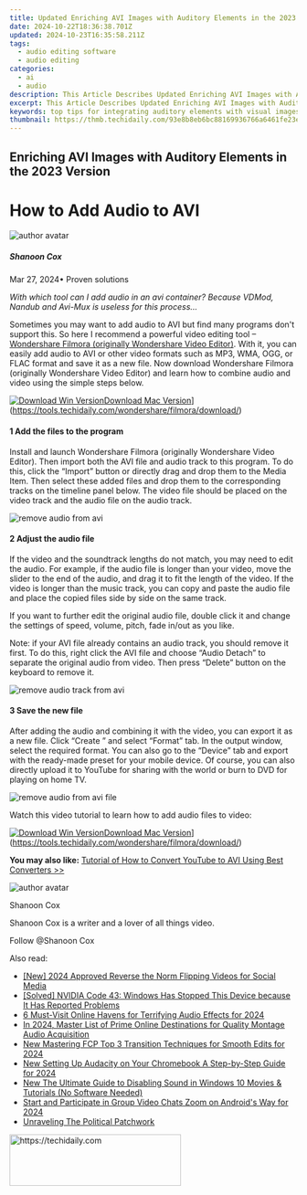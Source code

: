 ```yaml
---
title: Updated Enriching AVI Images with Auditory Elements in the 2023 Version for 2024
date: 2024-10-22T18:36:38.701Z
updated: 2024-10-23T16:35:58.211Z
tags: 
  - audio editing software
  - audio editing
categories: 
  - ai
  - audio
description: This Article Describes Updated Enriching AVI Images with Auditory Elements in the 2023 Version for 2024
excerpt: This Article Describes Updated Enriching AVI Images with Auditory Elements in the 2023 Version for 2024
keywords: top tips for integrating auditory elements with visual images,a detailed exploration of integrating audio with mkv videos insights for the 2023 update,enriching avi images with auditory elements in the 2023 version,harnessing hidden auditory elements in videos a 2023 approach to enhanced sound recovery,score your story editing and enriching videos with auditory elements via filmora,enrich video templates with auditory components in pinnacle studio,the comprehensive tutorial on detaching audible elements from video clips 2023 update
thumbnail: https://thmb.techidaily.com/93e8b8eb6bc88169936766a6461fe23e663eb59793bd9736b13ed221555fa6ea.jpg
---
```


## Enriching AVI Images with Auditory Elements in the 2023 Version

# How to Add Audio to AVI

![author avatar](https://images.wondershare.com/filmora/article-images/shannon-cox.jpg)

##### Shanoon Cox

 Mar 27, 2024• Proven solutions

_With which tool can I add audio in an avi container? Because VDMod, Nandub and Avi-Mux is useless for this process..._

 Sometimes you may want to add audio to AVI but find many programs don't support this. So here I recommend a powerful video editing tool –[Wondershare Filmora (originally Wondershare Video Editor)](https://tools.techidaily.com/wondershare/filmora/download/). With it, you can easily add audio to AVI or other video formats such as MP3, WMA, OGG, or FLAC format and save it as a new file. Now download Wondershare Filmora (originally Wondershare Video Editor) and learn how to combine audio and video using the simple steps below.

[![Download Win Version](https://images.wondershare.com/filmora/guide/download-btn-win.jpg)](https://tools.techidaily.com/wondershare/filmora/download/)[Download Mac Version](https://images.wondershare.com/filmora/guide/download-btn-mac.jpg)](https://tools.techidaily.com/wondershare/filmora/download/)

#### 1 Add the files to the program

 Install and launch Wondershare Filmora (originally Wondershare Video Editor). Then import both the AVI file and audio track to this program. To do this, click the “Import” button or directly drag and drop them to the Media Item. Then select these added files and drop them to the corresponding tracks on the timeline panel below. The video file should be placed on the video track and the audio file on the audio track.

![remove audio from avi](https://images.wondershare.com/images/multimedia/video-editor/video-editor-main-interface.jpg)

#### 2 Adjust the audio file

 If the video and the soundtrack lengths do not match, you may need to edit the audio. For example, if the audio file is longer than your video, move the slider to the end of the audio, and drag it to fit the length of the video. If the video is longer than the music track, you can copy and paste the audio file and place the copied files side by side on the same track.

 If you want to further edit the original audio file, double click it and change the settings of speed, volume, pitch, fade in/out as you like.

 Note: if your AVI file already contains an audio track, you should remove it first. To do this, right click the AVI file and choose “Audio Detach” to separate the original audio from video. Then press “Delete” button on the keyboard to remove it.

![remove audio track from avi](https://images.wondershare.com/images/multimedia/video-editor/audio-detach.jpg)

#### 3 Save the new file

 After adding the audio and combining it with the video, you can export it as a new file. Click “Create ” and select “Format” tab. In the output window, select the required format. You can also go to the “Device” tab and export with the ready-made preset for your mobile device. Of course, you can also directly upload it to YouTube for sharing with the world or burn to DVD for playing on home TV.

![remove audio from avi file](https://images.wondershare.com/images/multimedia/video-editor/video-editor-output.jpg)

 Watch this video tutorial to learn how to add audio files to video:

[![Download Win Version](https://images.wondershare.com/filmora/guide/download-btn-win.jpg)](https://tools.techidaily.com/wondershare/filmora/download/)[Download Mac Version](https://images.wondershare.com/filmora/guide/download-btn-mac.jpg)](https://tools.techidaily.com/wondershare/filmora/download/)

**You may also like:** [Tutorial of How to Convert YouTube to AVI Using Best Converters >>](https://tools.techidaily.com/wondershare/filmora/download/)

![author avatar](https://images.wondershare.com/filmora/article-images/shannon-cox.jpg)

Shanoon Cox

Shanoon Cox is a writer and a lover of all things video.

Follow @Shanoon Cox

<ins class="adsbygoogle"
      style="display:block"
      data-ad-client="ca-pub-7571918770474297"
      data-ad-slot="8358498916"
      data-ad-format="auto"
      data-full-width-responsive="true"></ins>

<span class="atpl-alsoreadstyle">Also read:</span>
<div><ul>
<li><a href="https://instagram-videos.techidaily.com/new-2024-approved-reverse-the-norm-flipping-videos-for-social-media/"><u>[New] 2024 Approved Reverse the Norm Flipping Videos for Social Media</u></a></li>
<li><a href="https://network-issues.techidaily.com/solved-nvidia-code-43-windows-has-stopped-this-device-because-it-has-reported-problems/"><u>[Solved] NVIDIA Code 43: Windows Has Stopped This Device because It Has Reported Problems</u></a></li>
<li><a href="https://sound-tweaking.techidaily.com/6-must-visit-online-havens-for-terrifying-audio-effects-for-2024/"><u>6 Must-Visit Online Havens for Terrifying Audio Effects for 2024</u></a></li>
<li><a href="https://sound-tweaking.techidaily.com/in-2024-master-list-of-prime-online-destinations-for-quality-montage-audio-acquisition/"><u>In 2024, Master List of Prime Online Destinations for Quality Montage Audio Acquisition</u></a></li>
<li><a href="https://smart-video-editing.techidaily.com/new-mastering-fcp-top-3-transition-techniques-for-smooth-edits-for-2024/"><u>New Mastering FCP Top 3 Transition Techniques for Smooth Edits for 2024</u></a></li>
<li><a href="https://sound-tweaking.techidaily.com/new-setting-up-audacity-on-your-chromebook-a-step-by-step-guide-for-2024/"><u>New Setting Up Audacity on Your Chromebook A Step-by-Step Guide for 2024</u></a></li>
<li><a href="https://sound-tweaking.techidaily.com/new-the-ultimate-guide-to-disabling-sound-in-windows-10-movies-and-tutorials-no-software-needed/"><u>New The Ultimate Guide to Disabling Sound in Windows 10 Movies & Tutorials (No Software Needed)</u></a></li>
<li><a href="https://extra-approaches.techidaily.com/start-and-participate-in-group-video-chats-zoom-on-androids-way-for-2024/"><u>Start and Participate in Group Video Chats Zoom on Android's Way for 2024</u></a></li>
<li><a href="https://facebook.techidaily.com/unraveling-the-political-patchwork/"><u>Unraveling The Political Patchwork</u></a></li>
</ul></div>

<!-- affiliate ads begin -->
<a href="https://aligracehair.sjv.io/c/5597632/1948932/19272" target="_top" id="1948932">
  <img src="//a.impactradius-go.com/display-ad/19272-1948932" border="0" alt="https://techidaily.com" width="300" height="90"/>
</a>
<img height="0" width="0" src="https://aligracehair.sjv.io/i/5597632/1948932/19272" style="position:absolute;visibility:hidden;" border="0" />
<!-- affiliate ads end -->

